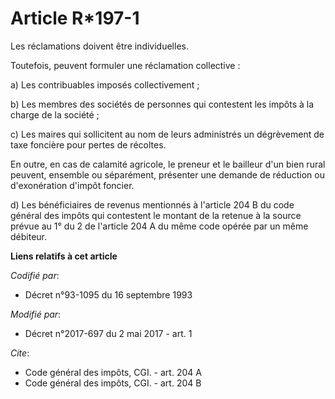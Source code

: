 # Article R*197-1

Les réclamations doivent être individuelles.

Toutefois, peuvent formuler une réclamation collective :

a) Les contribuables imposés collectivement ;

b) Les membres des sociétés de personnes qui contestent les impôts à la charge de la société ;

c) Les maires qui sollicitent au nom de leurs administrés un dégrèvement de taxe foncière pour pertes de récoltes.

En outre, en cas de calamité agricole, le preneur et le bailleur d'un bien rural peuvent, ensemble ou séparément, présenter
une demande de réduction ou d'exonération d'impôt foncier.

d) Les bénéficiaires de revenus mentionnés à l'article 204 B du code général des impôts qui contestent le montant de la
retenue à la source prévue au 1° du 2 de l'article 204 A du même code opérée par un même débiteur.

**Liens relatifs à cet article**

_Codifié par_:

  - Décret n°93-1095 du 16 septembre 1993

_Modifié par_:

  - Décret n°2017-697 du 2 mai 2017 - art. 1

_Cite_:

  - Code général des impôts, CGI. - art. 204 A
  - Code général des impôts, CGI. - art. 204 B
